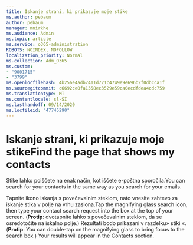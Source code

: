 ```yaml
---
title: Iskanje strani, ki prikazuje moje stike
ms.author: pebaum
author: pebaum
manager: mnirkhe
ms.audience: Admin
ms.topic: article
ms.service: o365-administration
ROBOTS: NOINDEX, NOFOLLOW
localization_priority: Normal
ms.collection: Adm_O365
ms.custom:
- "9001715"
- "3799"
ms.openlocfilehash: 4b25ae4adb7411d721c4749e9e696b2f0dbcca1f
ms.sourcegitcommit: c6692ce0fa1358ec3529e59ca0ecdfdea4cdc759
ms.translationtype: MT
ms.contentlocale: sl-SI
ms.lasthandoff: 09/14/2020
ms.locfileid: "47745290"
---
```

# <a name="find-the-page-that-shows-my-contacts"></a><span data-ttu-id="fa7de-102">Iskanje strani, ki prikazuje moje stike</span><span class="sxs-lookup"><span data-stu-id="fa7de-102">Find the page that shows my contacts</span></span>

<span data-ttu-id="fa7de-103">Stike lahko poiščete na enak način, kot iščete e-poštna sporočila.</span><span class="sxs-lookup"><span data-stu-id="fa7de-103">You can search for your contacts in the same way as you search for your emails.</span></span>
 
<span data-ttu-id="fa7de-104">Tapnite ikono iskanja s povečevalnim steklom, nato vnesite zahtevo za iskanje stika v polje na vrhu zaslona.</span><span class="sxs-lookup"><span data-stu-id="fa7de-104">Tap the magnifying glass search icon, then type your contact search request into the box at the top of your screen.</span></span> <span data-ttu-id="fa7de-105">(**Protip**: dvotapnite lahko s povečevalnim steklom, da se osredotočite na iskalno polje.) Rezultati bodo prikazani v razdelku» stiki «.</span><span class="sxs-lookup"><span data-stu-id="fa7de-105">(**Protip**: You can double-tap on the magnifying glass to bring focus to the search box.) Your results will appear in the Contacts section.</span></span>
